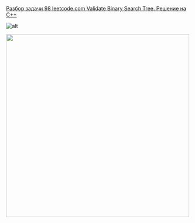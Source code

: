 [Разбор задачи 98 leetcode.com Validate Binary Search Tree. Решение на C++](https://www.youtube.com/watch?v=Ik2KuUxhuQs&ab_channel=3.5%D0%B7%D0%B0%D0%B4%D0%B0%D1%87%D0%B8%D0%B2%D0%BD%D0%B5%D0%B4%D0%B5%D0%BB%D1%8E)

![ alt](https://github.com/SkosMartren/useful-materials/blob/main/BST_1.png)

<img src="https://github.com/SkosMartren/useful-materials/blob/main/BST_1.png" width="500" height="500"/>
